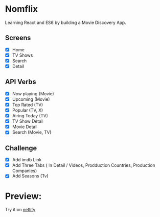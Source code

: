 # Nomflix

Learning React and ES6 by building a Movie Discovery App.

## Screens

- [x] Home
- [x] TV Shows
- [x] Search
- [x] Detail

## API Verbs

- [x] Now playing (Movie)
- [x] Upcoming (Movie)
- [x] Top Rated (TV)
- [x] Popular (TV, X)
- [x] Airing Today (TV)
- [x] TV Show Detail
- [x] Movie Detail
- [x] Search (Movie, TV)

## Challenge

- [x] Add imdb Link
- [x] Add Three Tabs ( In Detail / Videos, Prodduction Countries, Production Companies)
- [x] Add Seasons (Tv)

# Preview:

Try it on [netlify](https://nostalgic-cray-188c77.netlify.app)
